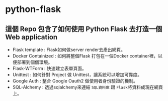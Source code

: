 # python-flask

## 這個 Repo 包含了如何使用 Python Flask 去打造一個 Web application
- Flask template : Flask如何做server render去產出網頁。
- Docker Containized : 如何將整個Flask 打包在一個Docker container裡，以便部署到個個環境。
- Flask-WTForm : 快速建立表單頁面。
- Unittest : 如何針對 Project 做 Unittest，讓系統可以增加可靠度。
- Google Auth : 整合 Google Oauth2 做使用者身份驗證的機制。
- SQL-Alchemy : 透過sqlalchemy來連結 `SQL資料庫` 跟 `Flask`將資料成現在網頁上。